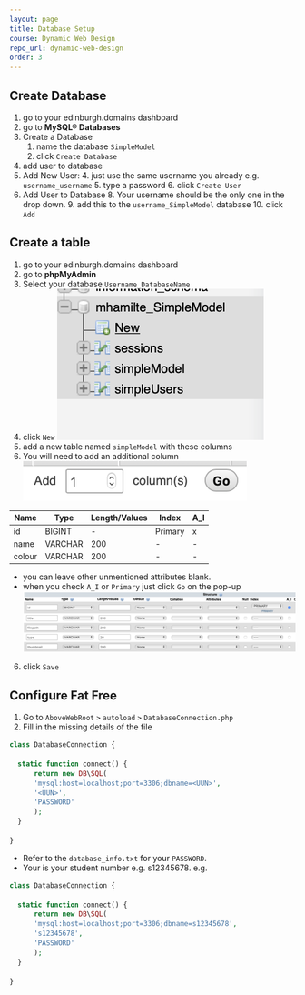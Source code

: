 ```yaml
---
layout: page
title: Database Setup
course: Dynamic Web Design
repo_url: dynamic-web-design
order: 3
---
```


## Create Database

1.  go to your edinburgh.domains dashboard
2.  go to **MySQL® Databases**
3.  Create a Database
    1.  name the database `SimpleModel`
    2.  click `Create Database`
4.  add user to database
5.  Add New User:
    4.  just use the same username you already e.g. `username_username`
    5.  type a password
    6.  click `Create User`
6.  Add User to Database
    8.  Your username should be the only one in the drop down.
    9.  add this to the `username_SimpleModel` database
    10. click `Add`

## Create a table

1.  go to your edinburgh.domains dashboard
2.  go to **phpMyAdmin**
3.  Select your database `Username_DatabaseName`
4.  click `New`
    ![](img/phpMyAdmin_new_table.png)
5.  add a new table named `simpleModel` with these columns
  1.  You will need to add an additional column
    ![](img/phpMyAdmin_add_column.png)

| Name   | Type    | Length/Values | Index   | A_I |
| ------ | ------- | ------------- | ------- | --- |
| id     | BIGINT  | -             | Primary | x   |
| name   | VARCHAR | 200           | -       | -   |
| colour | VARCHAR | 200           | -       | -   |

-   you can leave other unmentioned attributes blank.
-   when you check `A_I` or `Primary` just click `Go` on the pop-up
    ![](img/phpMyAdmin_sql_fields.png)

6.  click `Save`

## Configure Fat Free

1.  Go to `AboveWebRoot` `>` `autoload` `>` `DatabaseConnection.php`
2.  Fill in the missing details of the file

```php
class DatabaseConnection {

  static function connect() {
      return new DB\SQL(
      'mysql:host=localhost;port=3306;dbname=<UUN>',
      '<UUN>',
      'PASSWORD'
      );
  }

}
```

-   Refer to the `database_info.txt` for your `PASSWORD`.
-   Your <UUN> is your student number e.g. s12345678. e.g.

```php
class DatabaseConnection {

  static function connect() {
      return new DB\SQL(
      'mysql:host=localhost;port=3306;dbname=s12345678',
      's12345678',
      'PASSWORD'
      );
  }

}
```
